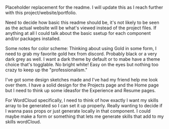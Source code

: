 Placeholder replacement for the readme. I will update this as I reach further with this project/website/portfolio.

Need to decide how basic this readme should be, it's not likely to be seen as the actual website will be what's viewed instead of the project files.
If anything at all I could talk about the basic ssetup for each component and/or packages installed.

Some notes for color scheme:
Thinking about using Gold in some form, I need to grab my favorite gold hex from discord. Probably black or a very dark grey as well. I want a dark theme by default or to mabe have a theme choice that's togglable. No bright white! Easy on the eyes but nothing too crazy to keep up the "professionalism."

I've got some design sketches made and I've had my friend help me look over them. I have a solid design for the Projects page and the Home page but I need to think up some ideasfor the Experience and Resume pages.

For WordCloud specifically, I need to think of how exactly I want my skills array to be generated so I can set it up properly. Really wanting to decide if I wanna pass props or just generate locally in that component.
I could maybe make a form or something that lets me generate skills that add to my skills wordCloud.